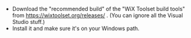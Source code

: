 * Download the "recommended build" of the "WiX Toolset build tools" from https://wixtoolset.org/releases/ . (You can ignore all the Visual Studio stuff.)
* Install it and make sure it's on your Windows path.

